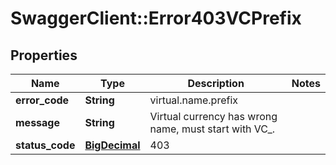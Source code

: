 # SwaggerClient::Error403VCPrefix

## Properties
Name | Type | Description | Notes
------------ | ------------- | ------------- | -------------
**error_code** | **String** | virtual.name.prefix | 
**message** | **String** | Virtual currency has wrong name, must start with VC_. | 
**status_code** | [**BigDecimal**](BigDecimal.md) | 403 | 

